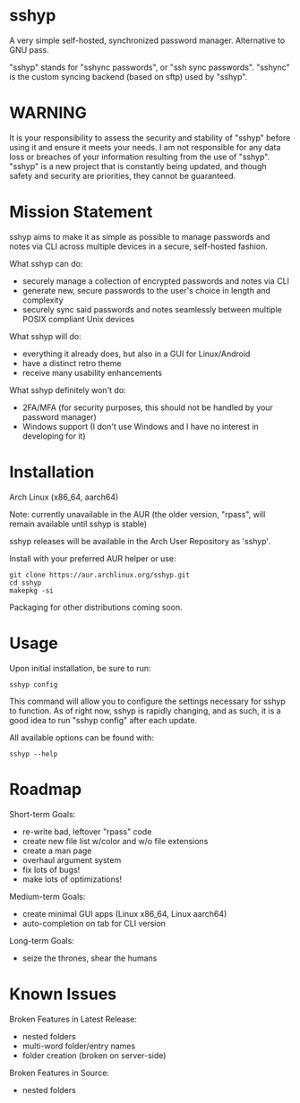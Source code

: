 # sshyp
A very simple self-hosted, synchronized password manager. Alternative to GNU pass.

"sshyp" stands for "sshync passwords", or "ssh sync passwords".
"sshync" is the custom syncing backend (based on sftp) used by "sshyp".

# WARNING
It is your responsibility to assess the security and stability of "sshyp" before using it and ensure it meets your needs.
I am not responsible for any data loss or breaches of your information resulting from the use of "sshyp".
"sshyp" is a new project that is constantly being updated, and though safety and security are priorities, they cannot be guaranteed.

# Mission Statement
sshyp aims to make it as simple as possible to manage passwords and notes via CLI across multiple devices in a secure, self-hosted fashion.

What sshyp can do:

- securely manage a collection of encrypted passwords and notes via CLI
- generate new, secure passwords to the user's choice in length and complexity
- securely sync said passwords and notes seamlessly between multiple POSIX compliant Unix devices

What sshyp will do:

- everything it already does, but also in a GUI for Linux/Android
- have a distinct retro theme
- receive many usability enhancements

What sshyp definitely won't do:

- 2FA/MFA (for security purposes, this should not be handled by your password manager)
- Windows support (I don't use Windows and I have no interest in developing for it)

# Installation
Arch Linux (x86_64, aarch64)

Note: currently unavailable in the AUR (the older version, "rpass", will remain available until sshyp is stable)

sshyp releases will be available in the Arch User Repository as 'sshyp'.

Install with your preferred AUR helper or use:

```
git clone https://aur.archlinux.org/sshyp.git
cd sshyp
makepkg -si
```

Packaging for other distributions coming soon.

# Usage
Upon initial installation, be sure to run:

```
sshyp config
```

This command will allow you to configure the settings necessary for sshyp to function.
As of right now, sshyp is rapidly changing, and as such, it is a good idea to run "sshyp config" after each update.

All available options can be found with:

```
sshyp --help
```

# Roadmap
Short-term Goals:

- re-write bad, leftover "rpass" code
- create new file list w/color and w/o file extensions
- create a man page
- overhaul argument system
- fix lots of bugs!
- make lots of optimizations!

Medium-term Goals:

- create minimal GUI apps (Linux x86_64, Linux aarch64)
- auto-completion on tab for CLI version

Long-term Goals:

- seize the thrones, shear the humans

# Known Issues
Broken Features in Latest Release:

- nested folders
- multi-word folder/entry names
- folder creation (broken on server-side)

Broken Features in Source:

- nested folders
